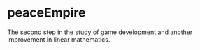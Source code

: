 # peaceEmpire
The second step in the study of game development and another improvement in linear mathematics.
